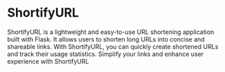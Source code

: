 # ShortifyURL
ShortifyURL is a lightweight and easy-to-use URL shortening application built with Flask. It allows users to shorten long URLs into concise and shareable links. With ShortifyURL, you can quickly create shortened URLs and track their usage statistics. Simplify your links and enhance user experience with ShortifyURL
